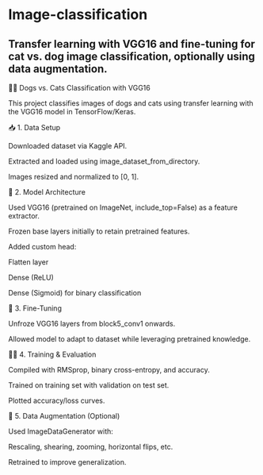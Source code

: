 # Image-classification
## Transfer learning with VGG16 and fine-tuning for cat vs. dog image classification, optionally using data augmentation.

🐶🐱 Dogs vs. Cats Classification with VGG16


This project classifies images of dogs and cats using transfer learning with the VGG16 model in TensorFlow/Keras.

📥 1. Data Setup

Downloaded dataset via Kaggle API.

Extracted and loaded using image_dataset_from_directory.

Images resized and normalized to [0, 1].

🧠 2. Model Architecture

Used VGG16 (pretrained on ImageNet, include_top=False) as a feature extractor.

Frozen base layers initially to retain pretrained features.

Added custom head:

Flatten layer

Dense (ReLU)

Dense (Sigmoid) for binary classification

🔧 3. Fine-Tuning

Unfroze VGG16 layers from block5_conv1 onwards.

Allowed model to adapt to dataset while leveraging pretrained knowledge.

🏃‍♂️ 4. Training & Evaluation

Compiled with RMSprop, binary cross-entropy, and accuracy.

Trained on training set with validation on test set.

Plotted accuracy/loss curves.

🔄 5. Data Augmentation (Optional)

Used ImageDataGenerator with:

Rescaling, shearing, zooming, horizontal flips, etc.

Retrained to improve generalization.
